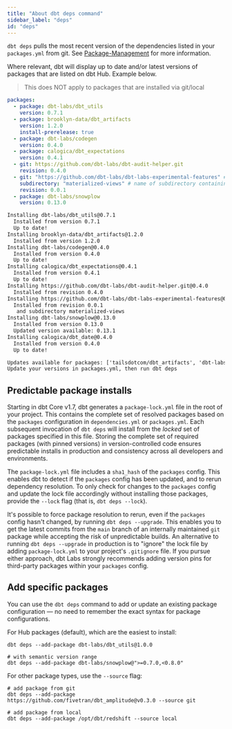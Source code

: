 ```yaml
---
title: "About dbt deps command"
sidebar_label: "deps"
id: "deps"
---
```


`dbt deps` pulls the most recent version of the dependencies listed in your `packages.yml` from git. See [Package-Management](/docs/build/packages) for more information.

Where relevant, dbt will display up to date and/or latest versions of packages that are listed on dbt Hub. Example below.

> This does NOT apply to packages that are installed via git/local

```yaml
packages:
  - package: dbt-labs/dbt_utils
    version: 0.7.1
  - package: brooklyn-data/dbt_artifacts
    version: 1.2.0
    install-prerelease: true
  - package: dbt-labs/codegen
    version: 0.4.0
  - package: calogica/dbt_expectations
    version: 0.4.1
  - git: https://github.com/dbt-labs/dbt-audit-helper.git
    revision: 0.4.0
  - git: "https://github.com/dbt-labs/dbt-labs-experimental-features" # git URL
    subdirectory: "materialized-views" # name of subdirectory containing `dbt_project.yml`
    revision: 0.0.1
  - package: dbt-labs/snowplow
    version: 0.13.0
```

```txt
Installing dbt-labs/dbt_utils@0.7.1
  Installed from version 0.7.1
  Up to date!
Installing brooklyn-data/dbt_artifacts@1.2.0
  Installed from version 1.2.0
Installing dbt-labs/codegen@0.4.0
  Installed from version 0.4.0
  Up to date!
Installing calogica/dbt_expectations@0.4.1
  Installed from version 0.4.1
  Up to date!
Installing https://github.com/dbt-labs/dbt-audit-helper.git@0.4.0
  Installed from revision 0.4.0
Installing https://github.com/dbt-labs/dbt-labs-experimental-features@0.0.1
  Installed from revision 0.0.1
   and subdirectory materialized-views
Installing dbt-labs/snowplow@0.13.0
  Installed from version 0.13.0
  Updated version available: 0.13.1
Installing calogica/dbt_date@0.4.0
  Installed from version 0.4.0
  Up to date!

Updates available for packages: ['tailsdotcom/dbt_artifacts', 'dbt-labs/snowplow']
Update your versions in packages.yml, then run dbt deps
```

<VersionBlock firstVersion="1.7">

## Predictable package installs

Starting in dbt Core v1.7, dbt generates a `package-lock.yml` file in the root of your project. This contains the complete set of resolved packages based on the `packages` configuration in `dependencies.yml` or `packages.yml`. Each subsequent invocation of `dbt deps` will install from the _locked_ set of packages specified in this file. Storing the complete set of required packages (with pinned versions) in version-controlled code ensures predictable installs in production and consistency across all developers and environments.

The `package-lock.yml` file includes a `sha1_hash` of the `packages` config. This enables dbt to detect if the `packages` config has been updated, and to rerun dependency resolution. To only check for changes to the `packages` config and update the lock file accordingly without installing those packages, provide the `--lock` flag (that is, `dbt deps --lock`).

It's possible to force package resolution to rerun, even if the `packages` config hasn't changed, by running `dbt deps --upgrade`. This enables you to get the latest commits from the `main` branch of an internally maintained `git` package while accepting the risk of unpredictable builds. An alternative to running `dbt deps --upgrade` in production is to "ignore" the lock file by adding `package-lock.yml` to your project's `.gitignore` file. If you pursue either approach, dbt Labs strongly recommends adding version pins for third-party packages within your `packages` config.

## Add specific packages

You can use the `dbt deps` command to add or update an existing package configuration &mdash; no need to remember the exact syntax for package configurations. 

For Hub packages (default), which are the easiest to install:

```shell
dbt deps --add-package dbt-labs/dbt_utils@1.0.0

# with semantic version range
dbt deps --add-package dbt-labs/snowplow@">=0.7.0,<0.8.0"
```

For other package types, use the `--source` flag:
```shell
# add package from git
dbt deps --add-package https://github.com/fivetran/dbt_amplitude@v0.3.0 --source git

# add package from local
dbt deps --add-package /opt/dbt/redshift --source local
```

</VersionBlock>
